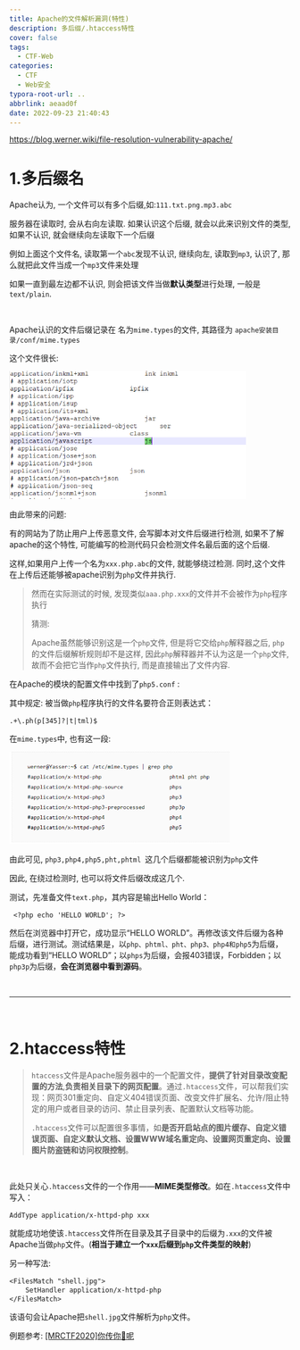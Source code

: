 ```yaml
---
title: Apache的文件解析漏洞(特性)
description: 多后缀/.htaccess特性
cover: false
tags:
  - CTF-Web
categories:
  - CTF
  - Web安全
typora-root-url: ..
abbrlink: aeaad0f
date: 2022-09-23 21:40:43
---
```


https://blog.werner.wiki/file-resolution-vulnerability-apache/

# 1.多后缀名

Apache认为, 一个文件可以有多个后缀,如:`111.txt.png.mp3.abc`

服务器在读取时, 会从右向左读取. 如果认识这个后缀, 就会以此来识别文件的类型, 如果不认识, 就会继续向左读取下一个后缀

例如上面这个文件名, 读取第一个`abc`发现不认识, 继续向左, 读取到`mp3`, 认识了, 那么就把此文件当成一个`mp3`文件来处理

如果一直到最左边都不认识, 则会把该文件当做**默认类型**进行处理, 一般是`text/plain`.

<br>

Apache认识的文件后缀记录在 名为`mime.types`的文件, 其路径为  `apache安装目录/conf/mime.types`

这个文件很长:

<img src="/images/ctf-web01/image-20220923214848650.png" alt="image-20220923214848650" style="zoom: 67%;" />

由此带来的问题:

有的网站为了防止用户上传恶意文件, 会写脚本对文件后缀进行检测, 如果不了解apache的这个特性, 可能编写的检测代码只会检测文件名最后面的这个后缀.

这样,如果用户上传一个名为`xxx.php.abc`的文件, 就能够绕过检测. 同时,这个文件在上传后还能够被apache识别为`php`文件并执行.

> 然而在实际测试的时候, 发现类似`aaa.php.xxx`的文件并不会被作为`php`程序执行
>
> 猜测:
>
> Apache虽然能够识别这是一个`php`文件, 但是将它交给`php`解释器之后, `php`的文件后缀解析规则却不是这样, 因此`php`解释器并不认为这是一个`php`文件, 故而不会把它当作`php`文件执行, 而是直接输出了文件内容.

在Apache的模块的配置文件中找到了`php5.conf` :

其中规定: 被当做`php`程序执行的文件名要符合正则表达式：

```
.+\.ph(p[345]?|t|tml)$
```

在`mime.types`中, 也有这一段:

<img src="/images/ctf-web01/image-20220923215253544.png" alt="image-20220923215253544" style="zoom:67%;" />

由此可见, `php3,php4,php5,pht,phtml `这几个后缀都能被识别为`php`文件

因此, 在绕过检测时, 也可以将文件后缀改成这几个.

测试，先准备文件`text.php`，其内容是输出Hello World：

```
 <?php echo 'HELLO WORLD'; ?>
```

然后在浏览器中打开它，成功显示“HELLO WORLD”。再修改该文件后缀为各种后缀，进行测试。测试结果是，以`php、phtml、pht、php3、php4和php5`为后缀，能成功看到“HELLO WORLD”；以`phps`为后缀，会报403错误，Forbidden；以`php3p`为后缀，**会在浏览器中看到源码**。

<br>

***

<br>

# 2.htaccess特性

> `htaccess`文件是Apache服务器中的一个配置文件，**提供了针对目录改变配置的方法**,**负责相关目录下的网页配置**。通过`.htaccess`文件，可以帮我们实现：网页301重定向、自定义404错误页面、改变文件扩展名、允许/阻止特定的用户或者目录的访问、禁止目录列表、配置默认文档等功能。
>
> `.htaccess`文件可以配置很多事情，如**是否开启站点的图片缓存、自定义错误页面、自定义默认文档、设置WWW域名重定向、设置网页重定向、设置图片防盗链和访问权限控制**。

<br>

此处只关心`.htaccess`文件的一个作用——**MIME类型修改**。如在`.htaccess`文件中写入：

```
AddType application/x-httpd-php xxx 
```

就能成功地使该`.htaccess`文件所在目录及其子目录中的后缀为`.xxx`的文件被Apache当做`php`文件。(**相当于建立一个`xxx`后缀到`php`文件类型的映射**)

另一种写法:

```
<FilesMatch "shell.jpg">
	SetHandler application/x-httpd-php
</FilesMatch>
```

该语句会让Apache把`shell.jpg`文件解析为`php`文件。

例题参考: [[MRCTF2020]你传你🐎呢](2e610037.html)
















